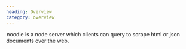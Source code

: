 ```yaml
--- 
heading: Overview
category: overview
---
```


&#8202;<span class="project-name">noodle</span> is a node server which clients 
can query to scrape html or json documents over the web.